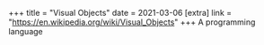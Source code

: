 +++
title = "Visual Objects"
date = 2021-03-06
[extra]
link = "https://en.wikipedia.org/wiki/Visual_Objects"
+++
A programming language

